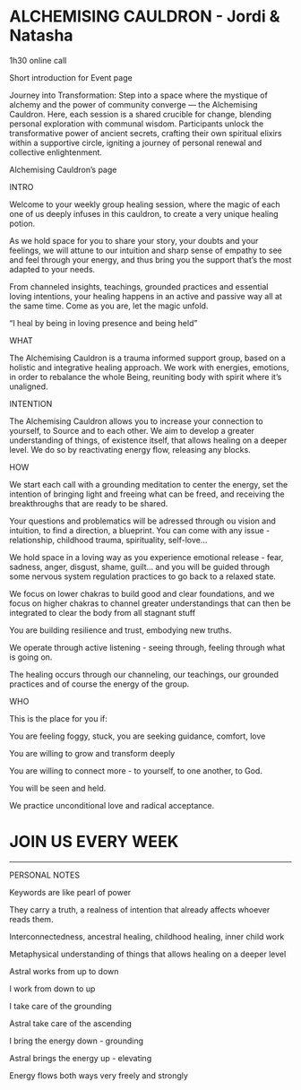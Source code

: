 # ALCHEMISING CAULDRON - Jordi & Natasha

1h30 online call 

Short introduction for Event page

Journey into Transformation: Step into a space where the mystique of alchemy and the power of community converge — the Alchemising Cauldron. Here, each session is a shared crucible for change, blending personal exploration with communal wisdom. Participants unlock the transformative power of ancient secrets, crafting their own spiritual elixirs within a supportive circle, igniting a journey of personal renewal and collective enlightenment.

Alchemising Cauldron’s page

INTRO

Welcome to your weekly group healing session, where the magic of each one of us deeply infuses in this cauldron, to create a very unique healing potion. 

As we hold space for you to share your story, your doubts and your feelings, we will attune to our intuition and sharp sense of empathy to see and feel through your energy, and thus bring you the support that’s the most adapted to your needs.

From channeled insights, teachings, grounded practices and essential loving intentions, your healing happens in an active and passive way all at the same time. Come as you are, let the magic unfold.

“I heal by being in loving presence and being held”

WHAT

The Alchemising Cauldron is a trauma informed support group, based on a holistic and integrative healing approach. We work with energies, emotions, in order to rebalance the whole Being, reuniting body with spirit where it’s unaligned.

INTENTION

The Alchemising Cauldron allows you to increase your connection to yourself, to Source and to each other. We aim to develop a greater understanding of things, of existence itself, that allows healing on a deeper level. We do so by reactivating energy flow, releasing any blocks. 

HOW

We start each call with a grounding meditation to center the energy, set the intention of bringing light and freeing what can be freed, and receiving the breakthroughs that are ready to be shared.

Your questions and problematics will be adressed through ou vision and intuition, to find a direction, a blueprint. You can come with any issue - relationship, childhood trauma, spirituality, self-love…

We hold space in a loving way as you experience emotional release - fear, sadness, anger, disgust, shame, guilt… and you will be guided through some nervous system regulation practices to go back to a relaxed state.

We focus on lower chakras to build good and clear foundations, and we focus on higher chakras to channel greater understandings that can then be integrated to clear the body from all stagnant stuff

You are building resilience and trust, embodying new truths.

We operate through active listening - seeing through, feeling through what is going on.

The healing occurs through our channeling, our teachings, our grounded practices and of course the energy of the group.

WHO

This is the place for you if:

You are feeling foggy, stuck, you are seeking guidance, comfort, love

You are willing to grow and transform deeply

You are willing to connect more - to yourself, to one another, to God.

You will be seen and held. 

We practice unconditional love and radical acceptance.

# JOIN US EVERY WEEK

_________________________________________________________________________________________________________

PERSONAL NOTES

Keywords are like pearl of power

They carry a truth, a realness of intention that already affects whoever reads them.

Interconnectedness, ancestral healing, childhood healing, inner child work

Metaphysical understanding of things that allows healing on a deeper level

Astral works from up to down

I work from down to up

I take care of the grounding

Astral take care of the ascending

I bring the energy down - grounding

Astral brings the energy up - elevating 

Energy flows both ways very freely and strongly